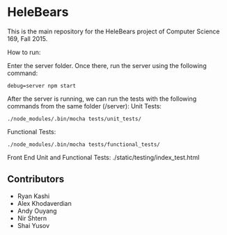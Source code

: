 # HeleBears

This is the main repository for the HeleBears project of Computer Science 169, Fall 2015.

How to run:

Enter the server folder.
Once there, run the server using the following command:

	debug=server npm start

After the server is running, we can run the tests with the following
commands from the same folder (/server):
Unit Tests:

	./node_modules/.bin/mocha tests/unit_tests/

Functional Tests:

	./node_modules/.bin/mocha tests/functional_tests/

Front End Unit and Functional Tests:
	./static/testing/index_test.html


## Contributors

* Ryan Kashi
* Alex Khodaverdian
* Andy Ouyang
* Nir Shtern
* Shai Yusov
